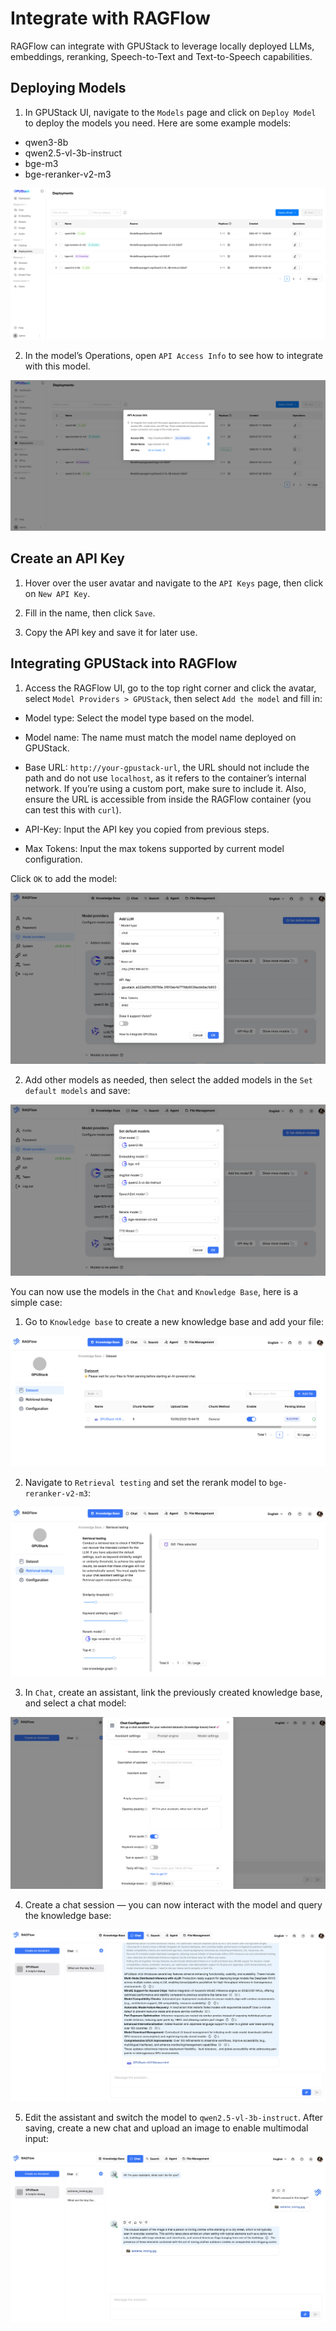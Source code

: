 # Integrate with RAGFlow

RAGFlow can integrate with GPUStack to leverage locally deployed LLMs, embeddings, reranking, Speech-to-Text and Text-to-Speech capabilities.

## Deploying Models

1. In GPUStack UI, navigate to the `Models` page and click on `Deploy Model` to deploy the models you need. Here are some example models:

- qwen3-8b
- qwen2.5-vl-3b-instruct
- bge-m3
- bge-reranker-v2-m3

![gpustack-models](../assets/integrations/integration-gpustack-models.png)

2. In the model’s Operations, open `API Access Info` to see how to integrate with this model.

![gpustack-api-access-info](../assets/integrations/integration-gpustack-api-access-info.png)

## Create an API Key

1. Hover over the user avatar and navigate to the `API Keys` page, then click on `New API Key`.

2. Fill in the name, then click `Save`.

3. Copy the API key and save it for later use.

## Integrating GPUStack into RAGFlow

1. Access the RAGFlow UI, go to the top right corner and click the avatar, select `Model Providers > GPUStack`, then select `Add the model` and fill in:

- Model type: Select the model type based on the model.

- Model name: The name must match the model name deployed on GPUStack.

- Base URL: `http://your-gpustack-url`, the URL should not include the path and do not use `localhost`, as it refers to the container’s internal network. If you’re using a custom port, make sure to include it. Also, ensure the URL is accessible from inside the RAGFlow container (you can test this with `curl`).

- API-Key: Input the API key you copied from previous steps.

- Max Tokens: Input the max tokens supported by current model configuration.

Click `OK` to add the model:

![ragflow-add-model](../assets/integrations/integration-ragflow-add-model.png)

2. Add other models as needed, then select the added models in the `Set default models` and save:

![ragflow-set-default-models](../assets/integrations/integration-ragflow-set-default-models.png)

You can now use the models in the `Chat` and `Knowledge Base`, here is a simple case:

1. Go to `Knowledge base` to create a new knowledge base and add your file:

![ragflow-create-knowledge-base](../assets/integrations/integration-ragflow-create-knowledge-base.png)

2. Navigate to `Retrieval testing` and set the rerank model to `bge-reranker-v2-m3`:

![ragflow-set-rerank-model](../assets/integrations/integration-ragflow-set-rerank-model.png)

3. In `Chat`, create an assistant, link the previously created knowledge base, and select a chat model:

![ragflow-create-assistant](../assets/integrations/integration-ragflow-create-assistant.png)

4. Create a chat session — you can now interact with the model and query the knowledge base:

![ragflow-chat-with-model](../assets/integrations/integration-ragflow-chat-with-model.png)

5. Edit the assistant and switch the model to `qwen2.5-vl-3b-instruct`. After saving, create a new chat and upload an image to enable multimodal input:

![ragflow-chat-with-vlm](../assets/integrations/integration-ragflow-chat-with-vlm.png)
